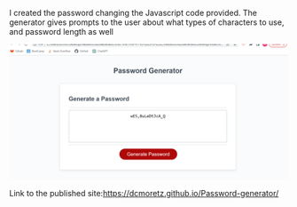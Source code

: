 I created the password changing the Javascript code provided.
The generator gives prompts to the user about what types of characters to use, and password length as well 

![Alt text](Password.PNG)

Link to the published site:https://dcmoretz.github.io/Password-generator/
